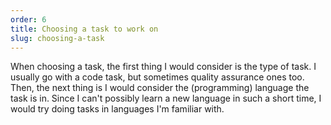 ```yaml
---
order: 6
title: Choosing a task to work on
slug: choosing-a-task
---
```


When choosing a task, the first thing I would consider is the type of task. I
usually go with a code task, but sometimes quality assurance ones too. Then,
the next thing is I would consider the (programming) language the task is in.
Since I can't possibly learn a new language in such a short time, I would try
doing tasks in languages I'm familiar with.
